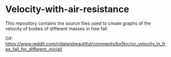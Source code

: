 # Velocity-with-air-resistance
This repository contains the source files used to create graphs of the velocity of bodies of different masses in free fall

Gif: https://www.reddit.com/r/dataisbeautiful/comments/bx5trc/oc_velocity_in_free_fall_for_different_inicial/
